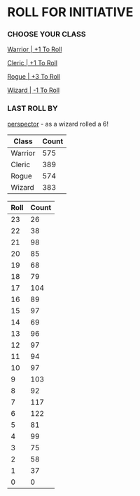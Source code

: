 # ROLL FOR INITIATIVE
### CHOOSE YOUR CLASS

[Warrior | +1 To Roll](https://github.com/benjaminsampica/benjaminsampica/issues/new?title=roll%7Cwarrior&body=Just+click+%27Submit+new+issue%27.)

[Cleric | +1 To Roll](https://github.com/benjaminsampica/benjaminsampica/issues/new?title=roll%7Ccleric&body=Just+click+%27Submit+new+issue%27.)

[Rogue | +3 To Roll](https://github.com/benjaminsampica/benjaminsampica/issues/new?title=roll%7Crogue&body=Just+click+%27Submit+new+issue%27.)

[Wizard | -1 To Roll](https://github.com/benjaminsampica/benjaminsampica/issues/new?title=roll%7Cwizard&body=Just+click+%27Submit+new+issue%27.)
### LAST ROLL BY
[perspector](https://www.github.com/perspector) - as a wizard rolled a 6!

|Class|Count|
|-|-|
|Warrior|575|
|Cleric|389|
|Rogue|574|
|Wizard|383|

|Roll|Count|
|-|-|
|23|26
|22|38
|21|98
|20|85
|19|68
|18|79
|17|104
|16|89
|15|97
|14|69
|13|96
|12|97
|11|94
|10|97
|9|103
|8|92
|7|117
|6|122
|5|81
|4|99
|3|75
|2|58
|1|37
|0|0
